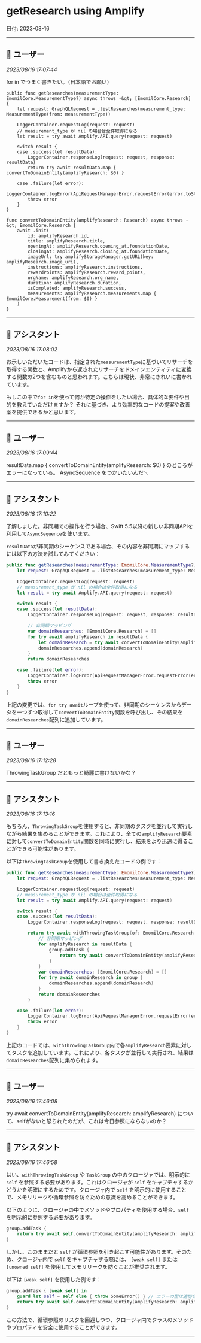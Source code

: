 # getResearch using Amplify

日付: 2023-08-16

---

## 👤 ユーザー
*2023/08/16 17:07:44*

for in でうまく書きたい。（日本語でお願い）

    public func getResearches(measurementType: EmomilCore.MeasurementType?) async throws -&gt; [EmomilCore.Research] {
        let request: GraphQLRequest = .listResearches(measurement_type: MeasurementType(from: measurementType))

        LoggerContainer.requestLog(request: request)
        // measurement_type が nil の場合は全件取得になる
        let result = try await Amplify.API.query(request: request)

        switch result {
        case .success(let resultData):
            LoggerContainer.responseLog(request: request, response: resultData)
            return try await resultData.map { convertToDomainEntity(amplifyResearch: $0) }

        case .failure(let error):
            LoggerContainer.logError(ApiRequestManagerError.requestError(error.toString).toAppError)
            throw error
        }
    }

    func convertToDomainEntity(amplifyResearch: Research) async throws -&gt; EmomilCore.Research {
        await .init(
            id: amplifyResearch.id,
            title: amplifyResearch.title,
            openingAt: amplifyResearch.opening_at.foundationDate,
            closingAt: amplifyResearch.closing_at.foundationDate,
            imageUrl: try amplifyStorageManager.getURL(key: amplifyResearch.image_uri),
            instructions: amplifyResearch.instructions,
            rewardPoints: amplifyResearch.reward_points,
            orgName: amplifyResearch.org_name,
            duration: amplifyResearch.duration,
            isCompleted: amplifyResearch.success,
            measurements: amplifyResearch.measurements.map { EmomilCore.Measurement(from: $0) }
        )
    }

---

## 🤖 アシスタント
*2023/08/16 17:08:02*

お示しいただいたコードは、指定された`measurementType`に基づいてリサーチを取得する関数と、Amplifyから返されたリサーチをドメインエンティティに変換する関数の2つを含むものと思われます。こちらは現状、非常にきれいに書かれています。

もしこの中で`for in`を使って何か特定の操作をしたい場合、具体的な要件や目的を教えていただけますか？ それに基づき、より効率的なコードの提案や改善案を提供できるかと思います。

---

## 👤 ユーザー
*2023/08/16 17:09:44*

resultData.map { convertToDomainEntity(amplifyResearch: $0) } のところがエラーになっている。
AsyncSequence をつかいたいんだ＼

---

## 🤖 アシスタント
*2023/08/16 17:10:22*

了解しました。非同期での操作を行う場合、Swift 5.5以降の新しい非同期APIを利用して`AsyncSequence`を使います。

`resultData`が非同期のシーケンスである場合、その内容を非同期にマップするには以下の方法を試してみてください：

```swift
public func getResearches(measurementType: EmomilCore.MeasurementType?) async throws -> [EmomilCore.Research] {
    let request: GraphQLRequest = .listResearches(measurement_type: MeasurementType(from: measurementType))

    LoggerContainer.requestLog(request: request)
    // measurement_type が nil の場合は全件取得になる
    let result = try await Amplify.API.query(request: request)

    switch result {
    case .success(let resultData):
        LoggerContainer.responseLog(request: request, response: resultData)
        
        // 非同期マッピング
        var domainResearches: [EmomilCore.Research] = []
        for try await amplifyResearch in resultData {
            let domainResearch = try await convertToDomainEntity(amplifyResearch: amplifyResearch)
            domainResearches.append(domainResearch)
        }
        return domainResearches

    case .failure(let error):
        LoggerContainer.logError(ApiRequestManagerError.requestError(error.toString).toAppError)
        throw error
    }
}
```

上記の変更では、`for try await`ループを使って、非同期のシーケンスからデータを一つずつ取得して`convertToDomainEntity`関数を呼び出し、その結果を`domainResearches`配列に追加しています。

---

## 👤 ユーザー
*2023/08/16 17:12:28*

ThrowingTaskGroup だともっと綺麗に書けないかな？

---

## 🤖 アシスタント
*2023/08/16 17:13:16*

もちろん、`ThrowingTaskGroup`を使用すると、非同期のタスクを並行して実行しながら結果を集めることができます。これにより、全ての`amplifyResearch`要素に対して`convertToDomainEntity`関数を同時に実行し、結果をより迅速に得ることができる可能性があります。

以下は`ThrowingTaskGroup`を使用して書き換えたコードの例です：

```swift
public func getResearches(measurementType: EmomilCore.MeasurementType?) async throws -> [EmomilCore.Research] {
    let request: GraphQLRequest = .listResearches(measurement_type: MeasurementType(from: measurementType))

    LoggerContainer.requestLog(request: request)
    // measurement_type が nil の場合は全件取得になる
    let result = try await Amplify.API.query(request: request)

    switch result {
    case .success(let resultData):
        LoggerContainer.responseLog(request: request, response: resultData)

        return try await withThrowingTaskGroup(of: EmomilCore.Research.self) { group in
            // 非同期マッピング
            for amplifyResearch in resultData {
                group.addTask {
                    return try await convertToDomainEntity(amplifyResearch: amplifyResearch)
                }
            }
            var domainResearches: [EmomilCore.Research] = []
            for try await domainResearch in group {
                domainResearches.append(domainResearch)
            }
            return domainResearches
        }

    case .failure(let error):
        LoggerContainer.logError(ApiRequestManagerError.requestError(error.toString).toAppError)
        throw error
    }
}
```

上記のコードでは、`withThrowingTaskGroup`内で各`amplifyResearch`要素に対してタスクを追加しています。これにより、各タスクが並行して実行され、結果は`domainResearches`配列に集められます。

---

## 👤 ユーザー
*2023/08/16 17:46:08*

try await convertToDomainEntity(amplifyResearch: amplifyResearch) について、selfがないと怒られたのだが、これは今日参照にならないのか？

---

## 🤖 アシスタント
*2023/08/16 17:46:58*

はい、`withThrowingTaskGroup` や `TaskGroup` の中のクロージャでは、明示的に `self` を参照する必要があります。これはクロージャが `self` をキャプチャするかどうかを明確にするためです。クロージャ内で `self` を明示的に使用することで、メモリリークや循環参照を防ぐための意識を高めることができます。

以下のように、クロージャの中でメソッドやプロパティを使用する場合、`self` を明示的に参照する必要があります。

```swift
group.addTask {
    return try await self.convertToDomainEntity(amplifyResearch: amplifyResearch)
}
```

しかし、このままだと `self` が循環参照を引き起こす可能性があります。そのため、クロージャ内で `self` をキャプチャする際には、 `[weak self]` または `[unowned self]` を使用してメモリリークを防ぐことが推奨されます。

以下は `[weak self]` を使用した例です：

```swift
group.addTask { [weak self] in
    guard let self = self else { throw SomeError() } // エラーの型は適切なものに変更してください
    return try await self.convertToDomainEntity(amplifyResearch: amplifyResearch)
}
```

この方法で、循環参照のリスクを回避しつつ、クロージャ内でクラスのメソッドやプロパティを安全に使用することができます。

---
